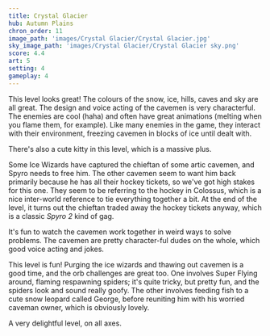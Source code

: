 ```yaml
---
title: Crystal Glacier
hub: Autumn Plains
chron_order: 11
image_path: 'images/Crystal Glacier/Crystal Glacier.jpg'
sky_image_path: 'images/Crystal Glacier/Crystal Glacier sky.png'
score: 4.4
art: 5
setting: 4
gameplay: 4
---
```

This level looks great! The colours of the snow, ice, hills, caves and sky are all great. The design and voice acting of the cavemen is very characterful. The enemies are cool (haha) and often have great animations (melting when you flame them, for example). Like many enemies in the game, they interact with their environment, freezing cavemen in blocks of ice until dealt with.

There's also a cute kitty in this level, which is a massive plus.
<!--excerpt-->
Some Ice Wizards have captured the chieftan of some artic cavemen, and Spyro needs to free him. The other cavemen seem to want him back primarily because he has all their hockey tickets, so we've got high stakes for this one. They seem to be referring to the hockey in Colossus, which is a nice inter-world reference to tie everything together a bit. At the end of the level, it turns out the chieftan traded away the hockey tickets anyway, which is a classic *Spyro 2* kind of gag.

It's fun to watch the cavemen work together in weird ways to solve problems. The cavemen are pretty character-ful dudes on the whole, which good voice acting and jokes. 
<!--excerpt-->
This level is fun! Purging the ice wizards and thawing out cavemen is a good time, and the orb challenges are great too. One involves Super Flying around, flaming respawning spiders; it's quite tricky, but pretty fun, and the spiders look and sound really goofy. The other involves feeding fish to a cute snow leopard called George, before reuniting him with his worried caveman owner, which is obviously lovely.
<!--excerpt-->
A very delightful level, on all axes.